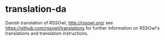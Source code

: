 translation-da
==============

Danish translation of RSSOwl, http://rssowl.org/
see https://github.com/rssowl/translations for further information on RSSOwl's translations and translation instructions.